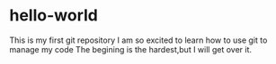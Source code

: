 # hello-world
This is my first git repository
I am so excited to learn how to use git to manage my code
The begining is the hardest,but I will get over it.
